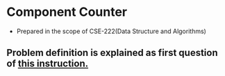 # Component Counter 

* Prepared in the scope of CSE-222(Data Structure and Algorithms)

## Problem definition is explained as first question of [this instruction.](hw3_cse222_spring_2019.pdf)

